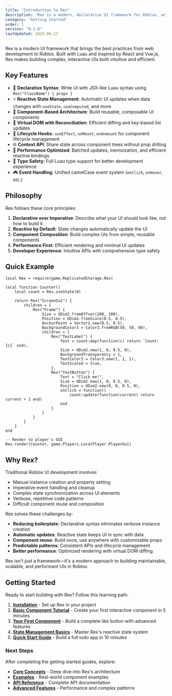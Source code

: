 ```yaml
---
title: "Introduction to Rex"
description: "Rex is a modern, declarative UI framework for Roblox, written in Luau. Inspired by React and Vue.js, Rex brings component-based architecture, reactive state management, and efficient rendering to Roblox development."
category: "Getting Started"
order: 1
version: "0.1.0"
lastUpdated: 2025-06-23
---
```


Rex is a modern UI framework that brings the best practices from web development to Roblox. Built with Luau and inspired by React and Vue.js, Rex makes building complex, interactive UIs both intuitive and efficient.

## Key Features

- 🔧 **Declarative Syntax**: Write UI with JSX-like Luau syntax using `Rex("ClassName") { props }`
- ⚡ **Reactive State Management**: Automatic UI updates when data changes with `useState`, `useComputed`, and more
- 🧩 **Component-Based Architecture**: Build reusable, composable UI components
- 🎯 **Virtual DOM with Reconciliation**: Efficient diffing and key-based list updates
- 🔄 **Lifecycle Hooks**: `useEffect`, `onMount`, `onUnmount` for component lifecycle management
- 🌐 **Context API**: Share state across component trees without prop drilling
- 🚀 **Performance Optimized**: Batched updates, memoization, and efficient reactive bindings
- 📘 **Type Safety**: Full Luau type support for better development experience
- 🎮 **Event Handling**: Unified camelCase event system (`onClick`, `onHover`, etc.)

## Philosophy

Rex follows these core principles:

1. **Declarative over Imperative**: Describe what your UI should look like, not how to build it
2. **Reactive by Default**: State changes automatically update the UI
3. **Component Composition**: Build complex UIs from simple, reusable components
4. **Performance First**: Efficient rendering and minimal UI updates
5. **Developer Experience**: Intuitive APIs with comprehensive type safety

## Quick Example

```luau
local Rex = require(game.ReplicatedStorage.Rex)

local function Counter()
    local count = Rex.useState(0)
    
    return Rex("ScreenGui") {
        children = {
            Rex("Frame") {
                Size = UDim2.fromOffset(200, 100),
                Position = UDim2.fromScale(0.5, 0.5),
                AnchorPoint = Vector2.new(0.5, 0.5),
                BackgroundColor3 = Color3.fromRGB(50, 50, 60),
                children = {
                    Rex("TextLabel") {
                        Text = count:map(function(c) return `Count: {c}` end),
                        Size = UDim2.new(1, 0, 0.5, 0),
                        BackgroundTransparency = 1,
                        TextColor3 = Color3.new(1, 1, 1),
                        TextScaled = true,
                    },
                    Rex("TextButton") {
                        Text = "Click me!",
                        Size = UDim2.new(1, 0, 0.5, 0),
                        Position = UDim2.new(0, 0, 0.5, 0),
                        onClick = function()
                            count:update(function(current) return current + 1 end)
                        end
                    }
                }
            }
        }
    }
end

-- Render to player's GUI
Rex.render(Counter, game.Players.LocalPlayer.PlayerGui)
```

## Why Rex?

Traditional Roblox UI development involves:

- Manual instance creation and property setting
- Imperative event handling and cleanup
- Complex state synchronization across UI elements
- Verbose, repetitive code patterns
- Difficult component reuse and composition

Rex solves these challenges by:

- **Reducing boilerplate**: Declarative syntax eliminates verbose instance creation
- **Automatic updates**: Reactive state keeps UI in sync with data
- **Component reuse**: Build once, use anywhere with customizable props
- **Predictable patterns**: Consistent APIs and lifecycle management
- **Better performance**: Optimized rendering with virtual DOM diffing

Rex isn't just a framework—it's a modern approach to building maintainable, scalable, and performant UIs in Roblox.

## Getting Started

Ready to start building with Rex? Follow this learning path:

1. **[Installation](/0.1.0/installation)** - Set up Rex in your project
2. **[Basic Component Tutorial](/0.1.0/basic_component_tutorial)** - Create your first interactive component in 5 minutes
3. **[Your First Component](/0.1.0/your_first_component)** - Build a complete like button with advanced features
4. **[State Management Basics](/0.1.0/state_management_basics)** - Master Rex's reactive state system
5. **[Quick Start Guide](/0.1.0/quick_start_guide)** - Build a full todo app in 10 minutes

### Next Steps

After completing the getting started guides, explore:

- **[Core Concepts](/0.1.0/core_concepts/state)** - Deep dive into Rex's architecture
- **[Examples](/0.1.0/examples/simple_counter)** - Real-world component examples  
- **[API Reference](/0.1.0/api_reference/state)** - Complete API documentation
- **[Advanced Features](/0.1.0/advanced_features/memoization)** - Performance and complex patterns
